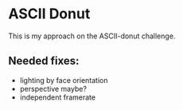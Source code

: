 # ASCII Donut
This is my approach on the ASCII-donut challenge. 

## Needed fixes:
- lighting by face orientation
- perspective maybe?
- independent framerate